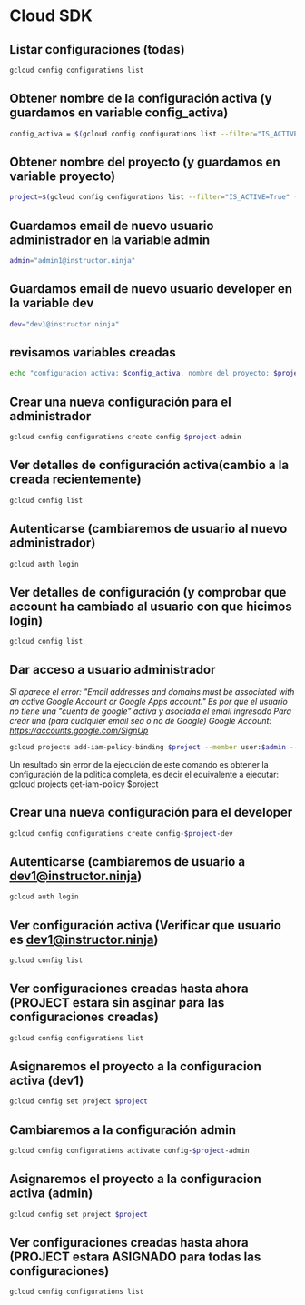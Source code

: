 # Cloud SDK

## Listar configuraciones (todas)
```bash
gcloud config configurations list
```

## Obtener nombre de la configuración activa (y guardamos en variable config_activa)
```bash
config_activa = $(gcloud config configurations list --filter="IS_ACTIVE=True" --format 'value(NAME)')
```

## Obtener nombre del proyecto (y guardamos en variable proyecto)
```bash
project=$(gcloud config configurations list --filter="IS_ACTIVE=True" --format 'value(PROJECT)')
```

## Guardamos email de nuevo usuario administrador en la variable admin
```bash
admin="admin1@instructor.ninja"
```
## Guardamos email de nuevo usuario developer en la variable dev
```bash
dev="dev1@instructor.ninja"
```

## revisamos variables creadas
```bash
echo "configuracion activa: $config_activa, nombre del proyecto: $project, nuevo usuario: $admin y nuevo developer: $dev"
```

## Crear una nueva configuración para el administrador
```bash
gcloud config configurations create config-$project-admin
```

## Ver detalles de configuración activa(cambio a la creada recientemente)
```bash
gcloud config list
```

## Autenticarse (cambiaremos de usuario al nuevo administrador)
```bash
gcloud auth login
```

## Ver detalles de configuración (y comprobar que account ha cambiado al usuario con que hicimos login)
```bash
gcloud config list
```

## Dar acceso a usuario administrador
*Si aparece el error: "Email addresses and domains must be associated with an active Google Account or Google Apps account." Es por que el usuario no tiene una "cuenta de google" activa y asociada el email ingresado*
*Para crear una (para cualquier email sea o no de Google) Google Account: https://accounts.google.com/SignUp*
```bash
gcloud projects add-iam-policy-binding $project --member user:$admin --role roles/editor
```
Un resultado sin error de la ejecución de este comando es obtener la configuración de la politica completa, es decir el equivalente a ejecutar: gcloud projects get-iam-policy $project

## Crear una nueva configuración para el developer
```bash
gcloud config configurations create config-$project-dev
```

## Autenticarse (cambiaremos de usuario a dev1@instructor.ninja)
```bash
gcloud auth login
```

## Ver configuración activa (Verificar que usuario es dev1@instructor.ninja)
```bash
gcloud config list
```

## Ver configuraciones creadas hasta ahora (PROJECT estara sin asginar para las configuraciones creadas)
```bash
gcloud config configurations list
```

## Asignaremos el proyecto a la configuracion activa (dev1)
```bash
gcloud config set project $project
```

## Cambiaremos a la configuración admin
```bash
gcloud config configurations activate config-$project-admin
```

## Asignaremos el proyecto a la configuracion activa (admin)
```bash
gcloud config set project $project
```

## Ver configuraciones creadas hasta ahora (PROJECT estara ASIGNADO para todas las configuraciones)
```bash
gcloud config configurations list
```

